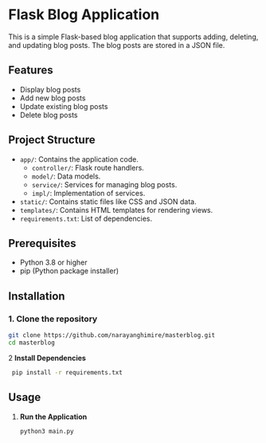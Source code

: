 # Flask Blog Application

This is a simple Flask-based blog application that supports adding, deleting, and updating blog posts. The blog posts are stored in a JSON file.

## Features

- Display blog posts
- Add new blog posts
- Update existing blog posts
- Delete blog posts

## Project Structure

- `app/`: Contains the application code.
  - `controller/`: Flask route handlers.
  - `model/`: Data models.
  - `service/`: Services for managing blog posts.
  - `impl/`: Implementation of services.
- `static/`: Contains static files like CSS and JSON data.
- `templates/`: Contains HTML templates for rendering views.
- `requirements.txt`: List of dependencies.

## Prerequisites

- Python 3.8 or higher
- pip (Python package installer)

## Installation

### 1. Clone the repository

```bash
git clone https://github.com/narayanghimire/masterblog.git
cd masterblog
 ```

2 **Install Dependencies**

 ```bash
  pip install -r requirements.txt
 ```
## Usage
1. **Run the Application**

    ```bash
    python3 main.py
    ```